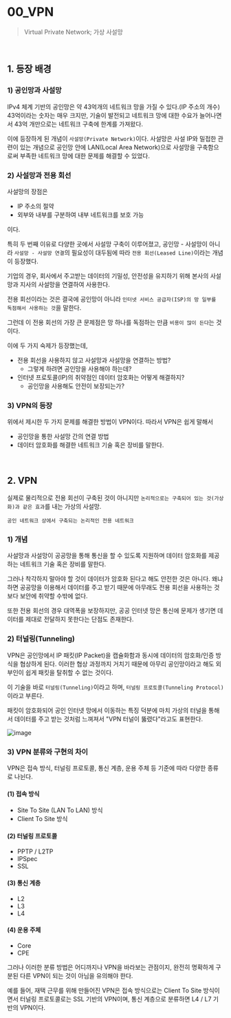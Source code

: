 # 00_VPN

> Virtual Private Network; 가상 사설망

<br>

## 1. 등장 배경

### 1) 공인망과 사설망

IPv4 체계 기반의 공인망은 약 43억개의 네트워크 망을 가질 수 있다.(IP 주소의 개수) 43억이라는 숫자는 매우 크지만, 기술이 발전되고 네트워크 망에 대한 수요가 늘어나면서 43억 개만으로는 네트워크 구축에 한계를 가져왔다.

이에 등장하게 된 개념이 `사설망(Private Network)`이다. 사설망은 사설 IP와 밀접한 관련이 있는 개념으로 공인망 안에 LAN(Local Area Network)으로 사설망을 구축함으로써 부족한 네트워크 망에 대한 문제를 해결할 수 있었다.

### 2) 사설망과 전용 회선

사설망의 장점은

- IP 주소의 절약
- 외부와 내부를 구분하여 내부 네트워크를 보호 가능

이다.

특히 두 번째 이유로 다양한 곳에서 사설망 구축이 이루어졌고, 공인망 - 사설망이 아니라 `사설망 - 사설망 연결`의 필요성이 대두됨에 따라 `전용 회선(Leased Line)`이라는 개념이 등장했다.

기업의 경우, 회사에서 주고받는 데이터의 기밀성, 안전성을 유지하기 위해 본사의 사설망과 지사의 사설망을 연결하여 사용한다.

전용 회선이라는 것은 결국에 공인망이 아니라 `인터넷 서비스 공급자(ISP)의 망 일부를 독점해서 사용하는 것`을 말한다.

그런데 이 전용 회선의 가장 큰 문제점은 망 하나를 독점하는 만큼 `비용이 많이 든다`는 것이다.

이에 두 가지 숙제가 등장했는데,

- 전용 회선을 사용하지 않고 사설망과 사설망을 연결하는 방법?
  - 그렇게 하려면 공인망을 사용해야 하는데?
- 인터넷 프로토콜(IP)의 취약점인 데이터 암호화는 어떻게 해결하지?
  - 공인망을 사용해도 안전이 보장되는가?

### 3) VPN의 등장

위에서 제시한 두 가지 문제를 해결한 방법이 VPN이다. 따라서 VPN은 쉽게 말해서

- 공인망을 통한 사설망 간의 연결 방법
- 데이터 암호화를 해결한 네트워크 기술 혹은 장비를 말한다.

<br>

## 2. VPN

실제로 물리적으로 전용 회선이 구축된 것이 아니지만 `논리적으로는 구축되어 있는 것(가상화)과 같은 효과`를 내는 가상의 사설망.

`공인 네트워크 상에서 구축되는 논리적인 전용 네트워크`

### 1) 개념

사설망과 사설망이 공공망을 통해 통신을 할 수 있도록 지원하며 데이터 암호화를 제공하는 네트워크 기술 혹은 장비를 말한다.

그러나 착각하지 말아야 할 것이 데이터가 암호화 된다고 해도 안전한 것은 아니다. 왜냐하면 공공망을 이용해서 데이터를 주고 받기 때문에 아무래도 전용 회선을 사용하는 것보다 보안에 취약할 수밖에 없다.

또한 전용 회선의 경우 대역폭을 보장하지만, 공공 인터넷 망은 통신에 문제가 생기면 데이터를 제대로 전달하지 못한다는 단점도 존재한다.

### 2) 터널링(Tunneling)

VPN은 공인망에서 IP 패킷(IP Packet)을 캡슐화함과 동시에 데이터의 암호화/인증 방식을 협상하게 된다. 이러한 협상 과정까지 거치기 때문에 아무리 공인망이라고 해도 외부인이 쉽게 패킷을 탈취할 수 없는 것이다.

이 기술을 바로 `터널링(Tunneling)`이라고 하며, `터널링 프로토콜(Tunneling Protocol)`이라고 부른다.

패킷이 암호화되어 공인 인터넷 망에서 이동하는 특징 덕분에 마치 가상의 터널을 통해서 데이터를 주고 받는 것처럼 느껴져서 "VPN 터널이 뚫렸다"라고도 표현한다.

![image](https://github.com/siwon-park/cs-study-for-interview/assets/93081720/d94ba02f-4d49-414a-b51a-0e2fb30c4afd)

### 3) VPN 분류와 구현의 차이

VPN은 접속 방식, 터널링 프로토콜, 통신 계층, 운용 주체 등 기준에 따라 다양한 종류로 나뉜다.

#### (1) 접속 방식

- Site To Site (LAN To LAN) 방식
- Client To Site 방식

#### (2) 터널링 프로토콜

- PPTP / L2TP
- IPSpec
- SSL

#### (3) 통신 계층

- L2
- L3
- L4

#### (4) 운용 주체

- Core
- CPE

그러나 이러한 분류 방법은 어디까지나 VPN을 바라보는 관점이지, 완전히 명확하게 구분된 다른 VPN이 되는 것이 아님을 유의해야 한다.

예를 들어, 재택 근무를 위해 만들어진 VPN은 접속 방식으로는 Client To Site 방식이면서 터널링 프로토콜로는 SSL 기반의 VPN이며, 통신 계층으로 분류하면 L4 / L7 기반의 VPN이다. 